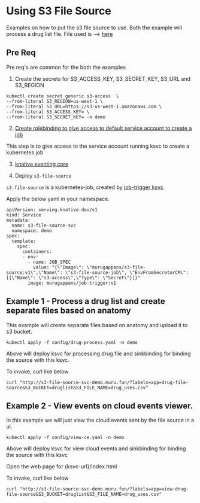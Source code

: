 # Using S3 File Source

Examples on how to put the s3 file source to use. 
Both the example will process a drug list file.
File used is --> [here](./files/drug_uses.csv)

## Pre Req

Pre req's are common for the both the examples

1. Create the secrets for S3_ACCESS_KEY, S3_SECRET_KEY, S3_URL and S3_REGION 
```
kubectl create secret generic s3-access  \
--from-literal S3_REGION=us-west-1 \
--from-literal S3_URL=https://s3-us-west-1.amazonaws.com \
--from-literal S3_ACCESS_KEY= \
--from-literal S3_SECRET_KEY= -n demo
```
2. [Create rolebinding to give access to default service account to create a job](https://github.com/itsmurugappan/job-trigger#prereq)
    
  This step is to give access to the service account running ksvc to create a kubernetes job

3. [knative eventing core](https://knative.dev/docs/install/any-kubernetes-cluster/#installing-the-eventing-component)

4. Deploy `s3-file-source`

`s3-file-source` is a kubernetes-job, created by [job-trigger ksvc](https://github.com/itsmurugappan/job-trigger)

Apply the below yaml in your namespace.

```
apiVersion: serving.knative.dev/v1
kind: Service
metadata:
  name: s3-file-source-svc
  namespace: demo
spec:
  template:
    spec:
      containers:
      - env:
        - name: JOB_SPEC
          value: "{\"Image\": \"murugappans/s3-file-source:v1\",\"Name\": \"s3-file-source-job\", \"EnvFromSecretorCM\": [{\"Name\": \"s3-access\",\"Type\": \"Secret\"}]}"
        image: murugappans/job-trigger:v1
```

## Example 1 - Process a drug list and create separate files based on anatomy

This example will create separate files based on anatomy and upload it to s3 bucket.

```
kubectl apply -f config/drug-process.yaml -n demo
```

Above will deploy ksvc for processing drug file and sinkbinding for binding the source with this ksvc. 

To invoke, curl like below

```
curl "http://s3-file-source-svc-demo.muru.fun/?labels=app=drug-file-source&S3_BUCKET=druglist&S3_FILE_NAME=drug_uses.csv"
```

## Example 2 - View events on cloud events viewer.

In this example we will just view the cloud events sent by the file source in a ui. 

```
kubectl apply -f config/view-ce.yaml -n demo
```

Above will deploy ksvc for view cloud events and sinkbinding for binding the source with this ksvc

Open the web page for {ksvc-url}/index.html

To invoke, curl like below

```
curl "http://s3-file-source-svc-demo.muru.fun/?labels=app=view-drug-file-source&S3_BUCKET=druglist&S3_FILE_NAME=drug_uses.csv"
```
